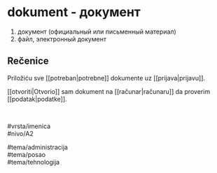 # dokument - документ

1. документ (официальный или письменный материал)  
2. файл, электронный документ

## Rečenice

Priložiću sve [[potreban|potrebne]] dokumente uz [[prijava|prijavu]].

[[otvoriti|Otvorio]] sam dokument na [[računar|računaru]] da proverim [[podatak|podatke]].

<br>

#vrsta/imenica  
#nivo/A2  

#tema/administracija  
#tema/posao  
#tema/tehnologija
